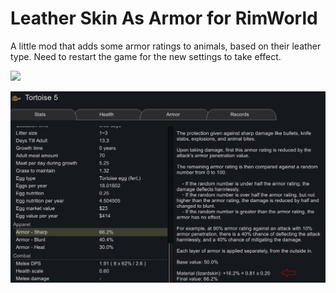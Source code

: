 # Leather Skin As Armor for RimWorld

A little mod that adds some armor ratings to animals, based on their leather type. Need to restart the game for the new settings to take effect.

[<img src="https://i.imgur.com/N8E4pyP.png" height="50">](https://steamcommunity.com/workshop/filedetails/?id=2761316378)


![](./About/Preview.png)
